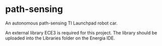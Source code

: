 # path-sensing
An autonomous path-sensing TI Launchpad robot car.

An external library ECE3 is required for this project. The library should be uploaded into the Libraries folder on the Energia IDE.
